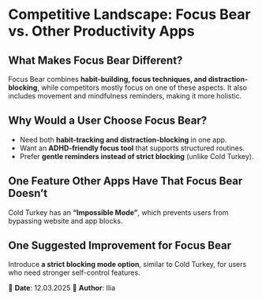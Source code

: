 # Competitive Landscape: Focus Bear vs. Other Productivity Apps  

## What Makes Focus Bear Different?  
Focus Bear combines **habit-building, focus techniques, and distraction-blocking**, while competitors mostly focus on one of these aspects. It also includes movement and mindfulness reminders, making it more holistic.

## Why Would a User Choose Focus Bear?  
- Need both **habit-tracking and distraction-blocking** in one app.  
- Want an **ADHD-friendly focus tool** that supports structured routines.  
- Prefer **gentle reminders instead of strict blocking** (unlike Cold Turkey).  

## One Feature Other Apps Have That Focus Bear Doesn’t  
Cold Turkey has an **“Impossible Mode”**, which prevents users from bypassing website and app blocks.  

## One Suggested Improvement for Focus Bear  
Introduce **a strict blocking mode option**, similar to Cold Turkey, for users who need stronger self-control features.  

📅 **Date**: 12.03.2025
👤 **Author**: Ilia
